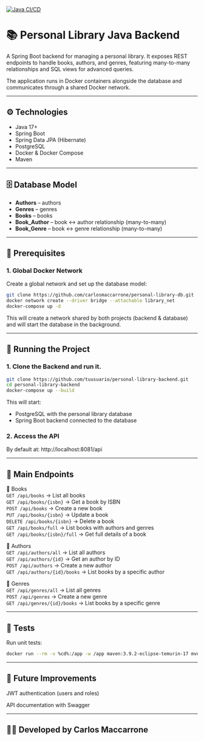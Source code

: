 [![Java CI/CD](https://github.com/carlosmaccarrone/personal-library-java-backend/actions/workflows/ci.yml/badge.svg)](https://github.com/carlosmaccarrone/personal-library-java-backend/actions/workflows/ci.yml)

# 📚 Personal Library Java Backend

A Spring Boot backend for managing a personal library.
It exposes REST endpoints to handle books, authors, and genres, featuring many-to-many relationships and SQL views for advanced queries.

The application runs in Docker containers alongside the database and communicates through a shared Docker network.

---

## ⚙️ Technologies

- Java 17+
- Spring Boot
- Spring Data JPA (Hibernate)
- PostgreSQL
- Docker & Docker Compose
- Maven

---

## 🗄️ Database Model

- **Authors** – authors
- **Genres** – genres
- **Books** – books
- **Book_Author** – book ↔ author relationship (many-to-many)
- **Book_Genre** – book ↔ genre relationship (many-to-many)

---

## 🔗 Prerequisites

### 1. Global Docker Network

Create a global network and set up the database model:
```bash
git clone https://github.com/carlosmaccarrone/personal-library-db.git
docker network create --driver bridge --attachable library_net
docker-compose up -d
```
This will create a network shared by both projects (backend & database) and will start the database in the background.

---

## 🚀 Running the Project

### 1. Clone the Backend and run it.
```bash
git clone https://github.com/tuusuario/personal-library-backend.git
cd personal-library-backend
docker-compose up --build
```
This will start:
- PostgreSQL with the personal library database  
- Spring Boot backend connected to the database  

### 2. Access the API

By default at:
http://localhost:8081/api

---

## 📖 Main Endpoints

🔹 Books  
	`GET /api/books` → List all books  
	`GET /api/books/{isbn}` → Get a book by ISBN  
	`POST /api/books` → Create a new book  
	`PUT /api/books/{isbn}` → Update a book  
	`DELETE /api/books/{isbn}` → Delete a book  
	`GET /api/books/full` → List books with authors and genres  
	`GET /api/books/{isbn}/full` → Get full details of a book  

🔹 Authors  
	`GET /api/authors/all` → List all authors  
	`GET /api/authors/{id}` → Get an author by ID  
	`POST /api/authors` → Create a new author  
	`GET /api/authors/{id}/books` → List books by a specific author  

🔹 Genres  
	`GET /api/genres/all` → List all genres  
	`POST /api/genres` → Create a new genre  
	`GET /api/genres/{id}/books` → List books by a specific genre  

---

## 🧪 Tests

Run unit tests:

```bash
docker run --rm -v %cd%:/app -w /app maven:3.9.2-eclipse-temurin-17 mvn -Dtest=*Test test
```

---

## 📌 Future Improvements

JWT authentication (users and roles)

API documentation with Swagger

---

## 👨‍💻 Developed by Carlos Maccarrone